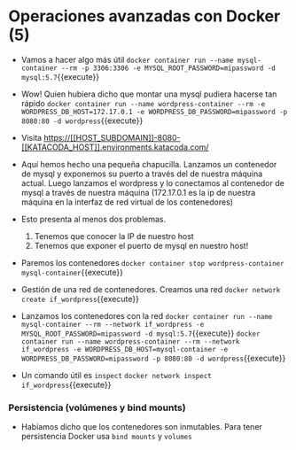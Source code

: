 # Operaciones avanzadas con Docker (5)

- Vamos a hacer algo más útil
`docker container run --name mysql-container --rm -p 3306:3306 -e MYSQL_ROOT_PASSWORD=mipassword -d mysql:5.7`{{execute}}
- Wow! Quien hubiera dicho que montar una mysql pudiera hacerse tan rápido
`docker container run --name wordpress-container --rm -e WORDPRESS_DB_HOST=172.17.0.1 -e WORDPRESS_DB_PASSWORD=mipassword -p 8080:80 -d wordpress`{{execute}}
- Visita [https://[[HOST_SUBDOMAIN]]-8080-[[KATACODA_HOST]].environments.katacoda.com/](https://[[HOST_SUBDOMAIN]]-8080-[[KATACODA_HOST]].environments.katacoda.com/)

- Aquí hemos hecho una pequeña chapucilla. Lanzamos un contenedor de mysql y exponemos su puerto a través del de nuestra máquina actual. Luego lanzamos el wordpress y lo conectamos al contenedor de mysql a través de nuestra máquina (172.17.0.1 es la ip de nuestra máquina en la interfaz de red virtual de los contenedores)
- Esto presenta al menos dos problemas.
  1. Tenemos que conocer la IP de nuestro host
  2. Tenemos que exponer el puerto de mysql en nuestro host!
- Paremos los contenedores
`docker container stop wordpress-container mysql-container`{{execute}}

- Gestión de una red de contenedores. Creamos una red
`docker network create if_wordpress`{{execute}}
- Lanzamos los contenedores con la red
`docker container run --name mysql-container --rm --network if_wordpress -e MYSQL_ROOT_PASSWORD=mipassword -d mysql:5.7`{{execute}}
`docker container run --name wordpress-container --rm --network if_wordpress -e WORDPRESS_DB_HOST=mysql-container -e WORDPRESS_DB_PASSWORD=mipassword -p 8080:80 -d wordpress`{{execute}}
- Un comando útil es `inspect`
`docker network inspect if_wordpress`{{execute}}

### Persistencia (volúmenes y bind mounts)
- Habíamos dicho que los contenedores son inmutables. Para tener persistencia Docker usa `bind mounts` y `volumes`